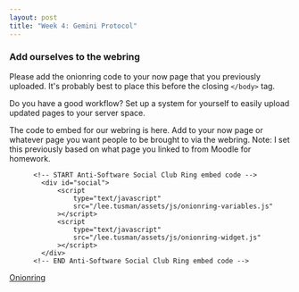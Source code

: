 ```yaml
---
layout: post
title: "Week 4: Gemini Protocol" 
---
```


### Add ourselves to the webring

Please add the onionring code to your now page that you previously uploaded. It's probably best to place this before the closing ```</body>``` tag.

Do you have a good workflow? Set up a system for yourself to easily upload updated pages to your server space.

The code to embed for our webring is here. Add to your now page or whatever page you want people to be brought to via the webring. Note: I set this previously based on what page you linked to from Moodle for homework.

```
	  <!-- START Anti-Software Social Club Ring embed code -->
		<div id="social">
			<script
				type="text/javascript"
				src="/lee.tusman/assets/js/onionring-variables.js"
			></script>
			<script
				type="text/javascript"
				src="/lee.tusman/assets/js/onionring-widget.js"
			></script>
		</div>
	  <!-- END Anti-Software Social Club Ring embed code -->
```


[Onionring](https://garlic.garden/onionring/)
